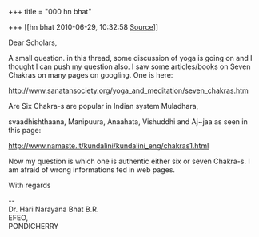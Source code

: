 +++
title = "000 hn bhat"

+++
[[hn bhat	2010-06-29, 10:32:58 [Source](https://groups.google.com/g/bvparishat/c/9a1BCmI5yqQ)]]



Dear Scholars,

  

A small question. in this thread, some discussion of yoga is going on and I thought I can push my question also. I saw some articles/books on Seven Chakras on many pages on googling. One is here:

  

<http://www.sanatansociety.org/yoga_and_meditation/seven_chakras.htm>

  

[](http://www.sanatansociety.org/yoga_and_meditation/seven_chakras.htm)Are Six Chakra-s are popular in Indian system Muladhara,

svaadhishthaana, Manipuura, Anaahata, Vishuddhi and Aj\~jaa as seen in this page:

  

<http://www.namaste.it/kundalini/kundalini_eng/chakras1.html>

  

Now my question is which one is authentic either six or seven Chakra-s. I am afraid of wrong informations fed in web pages.

  

With regards

  

  

  
--  
Dr. Hari Narayana Bhat B.R.  
EFEO,  
PONDICHERRY  

